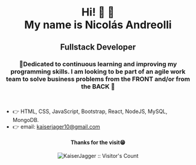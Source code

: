 <h1 align="center">Hi! 👋 👋<br />My name is Nicolás Andreolli</h1>
<h2 align="center">Fullstack Developer</h2>
<h3 align="center">🎯Dedicated to continuous learning and improving my programming skills. I am looking to be part of an agile work team to solve business problems from the FRONT and/or from the BACK 🚀</h3>
&nbsp;<br />


- 👉 HTML, CSS, JavaScript, Bootstrap, React, NodeJS, MySQL, MongoDB.
- 👉 email: kaiserjager10@gmail.com


<h4 align="center">Thanks for the visit😁</h4>

<p align="center"><img src="https://profile-counter.glitch.me/{KaiserJagger}/count.svg" alt="KaiserJagger :: Visitor's Count" /></p>






